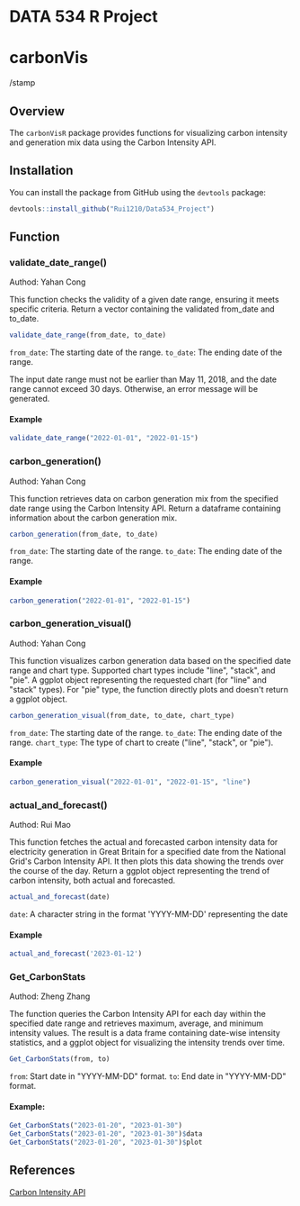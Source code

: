 ﻿# DATA 534 R Project

# carbonVis
/stamp

## Overview
The `carbonVisR` package provides functions for visualizing carbon intensity and generation mix data using the Carbon Intensity API.

## Installation 
You can install the package from GitHub using the `devtools` package: 

```r 
devtools::install_github("Rui1210/Data534_Project")
```

## Function

### validate_date_range()
Authod: Yahan Cong

This function checks the validity of a given date range, ensuring it meets specific criteria. 
Return a vector containing the validated from_date and to_date.

```r
validate_date_range(from_date, to_date)
```
`from_date`: The starting date of the range.
`to_date`: The ending date of the range.

The input date range must not be earlier than May 11, 2018, and the date range cannot exceed 30 days. Otherwise, an error message will be generated.

#### Example
```r
validate_date_range("2022-01-01", "2022-01-15")
```


### carbon_generation()
Authod: Yahan Cong

This function retrieves data on carbon generation mix from the specified date range using the Carbon Intensity API.
Return a dataframe containing information about the carbon generation mix.

```r
carbon_generation(from_date, to_date)
```
`from_date`: The starting date of the range.
`to_date`: The ending date of the range.

#### Example
```r
carbon_generation("2022-01-01", "2022-01-15")
```

### carbon_generation_visual()
Authod: Yahan Cong

This function visualizes carbon generation data based on the specified date range and chart type. Supported chart types include "line", "stack", and "pie".
A ggplot object representing the requested chart (for "line" and "stack" types). For "pie" type, the function directly plots and doesn't return a ggplot object.

```r
carbon_generation_visual(from_date, to_date, chart_type)
```
`from_date`: The starting date of the range.
`to_date`: The ending date of the range.
`chart_type`: The type of chart to create ("line", "stack", or "pie").

#### Example
```r
carbon_generation_visual("2022-01-01", "2022-01-15", "line")
```

### actual_and_forecast()
Authod: Rui Mao

This function fetches the actual and forecasted carbon intensity data for electricity generation in Great Britain for a specified date from the National Grid's Carbon Intensity API. It then plots this data showing the trends over the course of the day.
Return a ggplot object representing the trend of carbon intensity, both actual and forecasted.

```r
actual_and_forecast(date)
```
`date`: A character string in the format 'YYYY-MM-DD' representing the date

#### Example
```r
actual_and_forecast('2023-01-12')
```

### Get_CarbonStats
Authod: Zheng Zhang

The function queries the Carbon Intensity API for each day within the specified date range and retrieves maximum, average, and minimum intensity values. The result is a data frame containing date-wise intensity statistics, and a ggplot object for visualizing the intensity trends over time.

```r
Get_CarbonStats(from, to)
```
`from`: Start date in "YYYY-MM-DD" format.
`to`: End date in "YYYY-MM-DD" format.

#### Example:
```r
Get_CarbonStats("2023-01-20", "2023-01-30")
Get_CarbonStats("2023-01-20", "2023-01-30")$data
Get_CarbonStats("2023-01-20", "2023-01-30")$plot
```

## References
[Carbon Intensity API](https://carbon-intensity.github.io/api-definitions/#carbon-intensity-api-v2-0-0)

